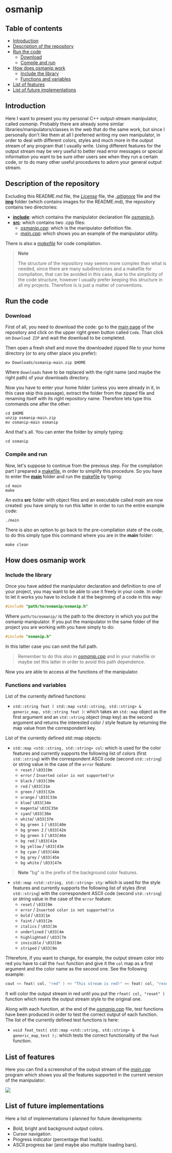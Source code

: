 # osmanip

## Table of contents
- [Introduction](#introduction)
- [Description of the repository](#description-of-the-repository)
- [Run the code](#run-the-code)
  * [Download](#download)
  * [Compile and run](#compile-and-run)
- [How does osmanip work](#how-does-osmanip-work)
  * [Include the library](#include-the-library)
  * [Functions and variables](#functions-and-variables)
- [List of features](#list-of-features)
- [List of future implementations](#list-of-future-implementations)

## Introduction

Here I want to present you my personal C++ output-stream manipulator, called *osmanip*. Probably there are already some similar libraries/manipulators/classes in the web that do the same work, but since I personally don't like them at all I preferred writing my own manipulator, in order to deal with different colors, styles and much more in the output stream of any program that I usually write. Using different features for the output stream may be very useful to better read error messages or special information you want to be sure other users see when they run a certain code, or to do many other useful procedures to adorn your general output stream.

## Description of the repository

Excluding this README.md file, the [*License*](https://github.com/JustWhit3/osmanip/blob/main/License) file, the [*.gitignore*](https://github.com/JustWhit3/osmanip/blob/main/.gitignore) file and the [**img**](https://github.com/JustWhit3/osmanip/tree/main/img) folder (which contains images for the README.md), the repository contains two directories:
- [**include**](https://github.com/JustWhit3/osmanip/tree/main/osmanip/include): which contains the manipulator declaration file [*osmanip.h*](https://github.com/JustWhit3/osmanip/blob/main/osmanip/include/osmanip.h).
- [**src**](https://github.com/JustWhit3/osmanip/tree/main/osmanip/src): which contains two .cpp files:
  * [*osmanip.cpp*](https://github.com/JustWhit3/osmanip/blob/main/osmanip/src/osmanip.cpp): which is the manipulator definition file.
  * [*main.cpp*](https://github.com/JustWhit3/osmanip/blob/main/main/main.cpp): which shows you an example of the manipulator utility.

There is also a [*makefile*](https://github.com/JustWhit3/osmanip/blob/main/main/makefile) for code compilation.

> **Note**
> 
>The structure of the repository may seems more complex than what is needed, since there are many 
>subdirectories and a makefile for compilation, that can be avoided in this case, due to the 
> simplicity of the code structure, however I usually prefer keeping this structure in all 
> my projects. Therefore is is just a matter of conventions.

## Run the code

### Download

First of all, you need to download the code: go to the [main page](https://github.com/JustWhit3/osmanip) of the repository and click on the upper right green button called `Code`. Than click on `Download ZIP` and wait the download to be completed.

Then open a fresh shell and move the downloaded zipped file to your home directory (or to any other place you prefer):
```shell
mv Downloads/osmanip-main.zip $HOME
```
Where ``Downloads`` have to be replaced with the right name (and maybe the right path) of your downloads directory.

Now you have to enter your home folder (unless you were already in it, in this case skip this passage), extract the folder from the zipped file and renaming itself with its right repository name. Therefore lets type this commands one after the other:
```shell
cd $HOME
unzip osmanip-main.zip
mv osmanip-main osmanip
```
And that's all. You can enter the folder by simply typing:
```shell
cd osmanip
```

### Compile and run

Now, let's suppose to continue from the previous step. For the compilation part I prepared a [makefile](https://github.com/JustWhit3/osmanip/blob/main/main/makefile), in order to simplify this procedure. So you have to enter the [**main**](https://github.com/JustWhit3/osmanip/tree/main/main) folder and run the [makefile](https://github.com/JustWhit3/osmanip/blob/main/main/makefile) by typing:
```shell
cd main
make
```
An extra **src** folder with object files and an executable called *main* are now created: you have simply to run this latter in order to run the entire example code:
```shell
./main
```
There is also an option to go back to the pre-compilation state of the code, to do this simply type this command where you are in the **main** folder:
```shell
make clean
```

## How does osmanip work

### Include the library

Once you have added the manipulator declaration and definition to one of your project, you may want to be able to use it freely in your code. In order to let it works you have to include it at the beginning of a code in this way:
```c++
#include "path/to/osmanip/osmanip.h"
```
Where `path/to/osmanip/` is the path to the directory in which you put the osmanip manipulator. If you put the manipulator in the same folder of the project you are working with you have simply to do:
```c++
#include "osmanip.h"
```
In this latter case you can omit the full path. 
> Remember to do this also in [*osmanip.cpp*](https://github.com/JustWhit3/osmanip/blob/main/osmanip/src/osmanip.cpp) 
> and in your makefile or maybe set this latter in order to avoid this path dependence.

Now you are able to access al the functions of the manipulator. 

### Functions and variables

List of the currently defined functions:
- `std::string feat ( std::map <std::string, std::string> & generic_map, std::string feat )`: which takes an `std::map` object as the first argument and an `std::string` object (map key) as the second argument and returns the interested color / style feature by returning the map value from the correspondent key.

List of the currently defined std::map objects:
- `std::map <std::string, std::string> col`: which is used for the color features and currently supports the following list of colors (first `std::string`) with the correspondent ASCII code (second `std::string`) or string value in the case of the `error` feature: 
  * `reset` / `\033[0m`
  * `error` / `Inserted color is not supported!\n`
  * `black` / `\033[30m`
  * `red` / `\033[31m`
  * `green` / `\033[32m`
  * `orange` / `\033[33m`
  * `blue`/ `\033[34m`
  * `magenta`/ `\033[35m`
  * `cyan`/ `\033[36m`
  * `white`/ `\033[37m`
  * `bg green 1` / `\033[40m`
  * `bg green 2` / `\033[42m`
  * `bg green 3` / `\033[46m`
  * `bg red` / `\033[41m`
  * `bg yellow` / `\033[43m`
  * `bg cyan` / `\033[44m`
  * `bg grey` / `\033[45m`
  * `bg white` / `\033[47m`

> **Note**
> "bg" is the prefix of the background color features.

- `std::map <std::string, std::string> sty`: which is used for the style features and currently supports the following list of styles (first `std::string`) with the correspondent ASCII code (second `std::string`) or string value in the case of the `error` feature: 
  * `reset` / `\033[0m`
  * `error` / `Inserted color is not supported!\n`
  * `bold` / `\033[1m`
  * `faint` / `\033[2m`
  * `italics` / `\033[3m`
  * `underlined` / `\033[4m`
  * `highlighted` / `\033[7m`
  * `invisible` / `\033[8m`
  * `striped` / `\033[9m`

THerefore, if you want to change, for example, the output stream color into red you have to call the `feat` function and give it the `col` map as a first argument and the color name as the second one. See the following example:
```c++
cout << feat( col, "red" ) << "This stream is red!" << feat( col, "reset" );
```
It will color the output stream in red until you put the `rfeat( col, "reset" )` function which resets the output stream style to the original one.

Along with each function, at the end of the [*osmanip.cpp*](https://github.com/JustWhit3/osmanip/blob/main/osmanip/src/osmanip.cpp) file, test functions have been produced in order to test the correct output of each function. The list of the currently defined test functions is here:
- `void feat_test( std::map <std::string, std::string> & generic_map_test );`: which tests the correct functionality of the `feat` function.

## List of features

Here you can find a screenshot of the output stream of the [*main.cpp*](https://github.com/JustWhit3/osmanip/blob/main/main/main.cpp) program which shows you all the features supported in the current version of the manipulator:

<img src="https://github.com/JustWhit3/osmanip/blob/main/img/output.png">

## List of future implementations

Here a list of implementations I planned for future developments:

- Bold, bright and background output colors.
- Cursor navigation.
- Progress indicator (percentage that loads).
- ASCII progress bar (and maybe also multiple loading bars).



